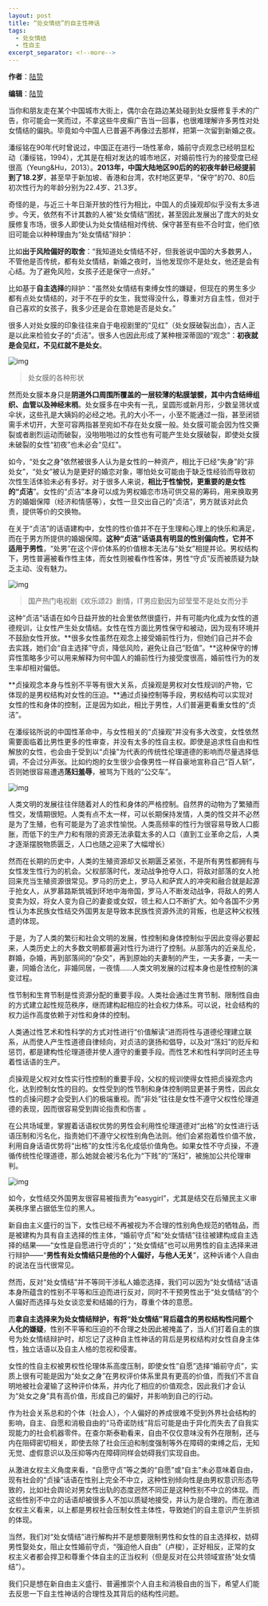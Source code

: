 ```yaml
---
layout: post
title: “处女情结”的自主性神话
tags:
  - 处女情结
  - 性自主
excerpt_separator: <!--more-->
---
```




**作者**：[陆贽](https://www.zhihu.com/people/ru-shi-shuo-59)

**编辑**：[陆贽](https://www.zhihu.com/people/ru-shi-shuo-59)



<!--more-->



当你和朋友走在某个中国城市大街上，偶尔会在路边某处碰到处女膜修复手术的广告，你可能会一笑而过，不拿这些牛皮癣广告当一回事，也很难理解许多男性对处女情结的偏执。毕竟如今中国人已普遍不再像过去那样，把第一次留到新婚之夜。

潘绥铭在90年代时曾说过，中国正在进行一场性革命，婚前守贞观念已经明显松动（潘绥铭，1994），尤其是在相对发达的城市地区，对婚前性行为的接受度已经很高（Yeung&Hu，2013）。**2013年，中国大陆地区90后的的初夜年龄已经提前到了18.2岁**，甚至早于新加坡、香港和台湾，农村地区更早，“保守”的70、80后初次性行为的年龄分别为22.4岁、21.3岁。

奇怪的是，与近三十年日渐开放的性行为相比，中国人的贞操观却似乎没有太多进步。今天，依然有不计其数的人被“处女情结”困扰，甚至因此发展出了庞大的处女膜修复市场，很多人即使认为处女情结相对传统、保守甚至有些不合时宜，他们依旧可能会以种种理由为“处女情结”辩护：

比如**出于风险偏好的取舍**：“我知道处女情结不好，但我爸说中国的大多数男人，不管他是否传统，都有处女情结，新婚之夜时，当他发现你不是处女，他还是会有心结。为了避免风险，女孩子还是保守一点好。”

比如基于**自主选择**的辩护：“虽然处女情结有束缚女性的嫌疑，但现在的男生多少都有点处女情结的，对于不在乎的女生，我觉得没什么，尊重对方自主性，但对于自己喜欢的女孩子，我多少还是会在意她是否是处女。”

很多人对处女膜的印象往往来自于电视剧里的“见红”（处女膜破裂出血），古人正是以此来检验女子的“贞洁”。很多人也因此形成了某种根深蒂固的“观念”：**初夜就是会见红，不见红就不是处女**。



<img class="img-fluid" src="../images/处女情结/62712b0117d2d929ac2b9a3ee6542c9a-sz_54650.jpg" alt="img">

> 处女膜的各种形状



然而处女膜本身只是**阴道外口周围所覆盖的一层较薄的粘膜皱襞，其中内含结缔组织、血管以及神经末梢**。处女膜多在中央有一孔，呈圆形或新月形，少数呈筛状或伞状，这些孔是大姨妈的必经之地。孔的大小不一，小至不能通过一指，甚至闭锁需手术切开，大至可容两指甚至宛如不存在处女膜一般。处女膜可能会因为性交撕裂或者剧烈运动而破裂，没啪啪啪过的女性也有可能产生处女膜破裂，即使处女膜未破裂的女性“初夜”也未必会“见红”。

如今，“处女之身”依然被很多人认为是女性的一种资产，相比于已经“失身”的“非处女”，“处女”被认为是更好的婚恋对象，哪怕处女可能由于缺乏性经验而导致初次性生活体验未必有多好。对于很多人来说，**相比于性愉悦，更重要的是女性的“贞洁**”。女性的“贞洁”本身可以成为男权婚恋市场可供交易的筹码，用来换取男方的婚姻保障（经济和情感等），女性一旦交出自己的“贞洁”，男方就该对此负责，提供等价的交换物。

在关于“贞洁”的话语建构中，女性的性价值并不在于生理和心理上的快乐和满足，而在于男方所提供的婚姻保障。**这种“贞洁”话语具有明显的性别偏向性，它并不适用于男性**，“处男”在这个评价体系的价值根本无法与“处女”相提并论。男权结构下，男性普遍被看作性主体，而女性则被看作性客体，男性“守贞”反而被质疑为缺乏主动、没有魅力。

<img class="img-fluid" src="../images/处女情结/18e99a1bfd9a883b904b2d2b9b69c326-sz_25569.jpg" alt="img">

> 国产热门电视剧《欢乐颂2》剧情，IT男应勤因为邱莹莹不是处女而分手



这种“贞洁”话语在如今日益开放的社会里依然很盛行，并有可能内化成为女性的道德规训，让女性产生处女情结。女性在性方面比男性保守和被动，因为现有环境并不鼓励女性开放。**很多女性虽然在观念上接受婚前性行为，但她们自己并不会去实践，她们会“自主选择”守贞，降低风险，避免让自己“贬值”。**这种保守的博弈性策略多少可以用来解释为何中国人的婚前性行为接受度很高，婚前性行为的发生率却相对偏低。

**贞操观念本身与性别不平等有很大关系，贞操观是男权对女性规训的产物，它体现的是男权结构对女性的压迫。**通过贞操控制等手段，男权结构可以实现对女性的性和身体的控制，正是因为如此，相比于男性，人们普遍更看重女性的“贞洁”。

在潘绥铭所说的中国性革命中，与女性相关的“贞操观”并没有多大改变，女性依然需要面临着比男性更多的性审查，并没有太多的性自主权。即使是追求性自由和性解放的女性，也会由于受到以“贞操”为代表的传统性伦理道德的影响而尽量选择低调，不会过分声张。比如约炮的女生很少会像男性一样自豪地宣称自己“百人斩”，否则她很容易遭遇**荡妇羞辱**，被骂为下贱的“公交车”。



<img class="img-fluid" src="../images/处女情结/89558088afaf34c5011982c0836f702b-sz_28756.jpg" alt="img">



人类文明的发展往往伴随着对人的性和身体的严格控制。自然界的动物为了繁殖而性交，发情期很短。人类有点不太一样，可以长期保持发情，人类的性交并不必然是为了生殖，也有可能是为了追求性愉悦。人类高频率的性行为很容易导致人口膨胀，而低下的生产力和有限的资源无法承载太多的人口（直到工业革命之后，人类才逐渐摆脱物质匮乏，人口也随之迎来了大幅增长）

然而在长期的历史中，人类的生殖资源却又长期匮乏紧张，不是所有男性都拥有与女性发生性行为的机会。父权部落时代，发动战争抢夺人口，将敌对部落的女人抢回来充当生殖资源很常见。罗马的历史上，罗马人和萨宾人的冲突和融合就是起源于抢女人，从罗慕路斯筑城到环地中海帝国，罗马人不断发动战争，将敌人的男人变卖为奴，将女人变为自己的妻妾或女奴，领土和人口不断扩大。如今各国不少男性认为本民族女性结交外国男友是导致本民族性资源外流的背叛，也是这种父权残遗的体现。

于是，为了人类的繁衍和社会文明的发展，性控制和身体控制似乎因此变得必要起来，人类历史上的大多数文明都普遍对性行为进行了控制。从部落内的近亲乱伦，群婚，杂婚，再到部落间的“杂交”，再到原始的夫妻制的产生，一夫多妻，一夫一妻，同婚合法化，非婚同居，一夜情……人类文明发展的过程本身也是性控制的演变过程。

性节制和生育节制是性资源分配的重要手段。人类社会通过生育节制、限制性自由的方式建立起性规范秩序，继而建构起相应的社会权力体系。可以说，社会结构的权力运作高度依赖于对性和身体的控制。

人类通过性艺术和性科学的方式对性进行“价值解读”进而将性与道德伦理建立联系，从而使人产生性道德自律倾向，对贞洁的褒扬和倡导，以及对“荡妇”的贬斥和惩罚，都是建构性伦理道德并使人遵守的重要手段。而性艺术和性科学同时还主导着性话语的生产。

贞操观是父权对女性实行性控制的重要手段，父权的规训使得女性把贞操观念内化，达到控制女性的目的。女性受到的性节制和身体控制明显更甚于男性，因此女性的贞操问题才会受到人们的极端重视。而“非处”往往是女性不遵守父权性伦理道德的表现，因而很容易受到舆论指责和伤害 。

在公共场域里，掌握着话语权优势的男性会利用性伦理道德对“出格”的女性进行话语压制和污名化，指责她们不遵守父权性别角色法则。他们会紧抱着性价值不放，利用自身话语优势将“出格”的女性污名化成低价值角色。如果女性不守贞操，不遵循传统性伦理道德，那么她就会被污名化为“下贱”的“荡妇”，被施加公共伦理审判。



<img class="img-fluid" src="../images/处女情结/aa1a64feef7ffa78565774c6d6f667e8-sz_43063.jpg" alt="img">



如今，女性结交外国男友很容易被指责为“easygirl”，尤其是结交在后殖民主义审美秩序里占据低生位的黑人。

新自由主义盛行的当下，女性已经不再被视为不合理的性别角色规范的牺牲品，而是被建构为具有自主选择的性主体，“婚前守贞”和“处女情结”往往被建构成自主选择的结果——“女性是自愿进行守贞的”；“处女情结”也可以用男性的自主选择来进行辩护——“**男性有处女情结只是他的个人偏好，与他人无关**”，这种诉诸个人自由的说法在当代很常见。

然而，反对“处女情结”并不等同干涉私人婚恋选择，我们可以因为“处女情结”话语本身所蕴含的性别不平等和压迫而进行反对，同时不干预男性出于“处女情结”的个人偏好而选择与处女谈恋爱和结婚的行为，尊重个体的意愿。

而**拿自主选择来为处女情结辩护，有将“处女情结”背后蕴含的男权结构性问题个人化的嫌疑**，性别不平等和压迫的不合理之处因此被掩盖了，当人们打着自主的旗号为处女情结辩护时，却忘记了这种自主性神话的背后是男权结构对女性自身主体性，独立话语以及自主人格的忽视和侵害。

女性的性自主权被男权性伦理体系高度压制，即使女性”自愿”选择“婚前守贞”，实质上很有可能是因为“处女之身”在男权评价体系里具有更高的价值，而我们不言自明地被社会灌输了这种评价体系，并内化了相应的价值观念，因此我们才会认为“处女之身”具有高价值，形成自己的偏好，并影响到自己的行动。

作为社会关系总和的个体（社会人），个人偏好的养成很难不受到外界社会结构的影响，自主、自愿和消极自由的“马奇诺防线”背后可能是由于异化而失去了自我实现能力的社会机器零件。在查尔斯泰勒看来，自由不仅仅意味没有外在限制，还与内在阻碍密切相关，即使去除了社会压迫和制度强制等外在障碍的束缚之后，无知无觉、虚假意识以及压抑等内在障碍同样会妨碍我们实现自由。

从激进女权主义角度来看，“自愿守贞”等之类的“自愿”或“自主”未必意味着自由，现有社会的“贞操”话语在性别上完全不中立，这种性别倾向性是由男权意识形态导致的，比如社会舆论对男女性出轨的态度迥然不同正是这种性别不中立的体现。而这些性别不中立的话语却被很多人不加以质疑地接受，并认为是合理的。而在激进女权主义看来，以上都是男权社会压制女性主体性，导致她们的自主意识产生折损的体现。

当然，我们对“处女情结”进行解构并不是想要限制男性和女性的自主选择权，妨碍男性娶处女，阻止女性婚前守贞，“强迫他人自由”（卢梭），正好相反，正常的女权主义者都会捍卫和尊重个体自主的正当权利（但是反对在公共领域宣扬“处女情结”）。

我们只是想在新自由主义盛行、普遍推崇个人自主和消极自由的当下，希望人们能去反思一下自主性神话的合理性及其背后的结构性问题。